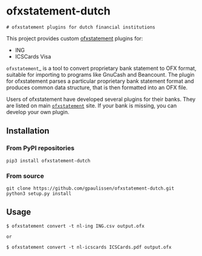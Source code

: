 # ofxstatement-dutch 

~~~~~~~~~~~~~~~~~~~~~~~~~~~~~~~~~~~~~~~~~~~~~~~~~~~~~~~
# ofxstatement plugins for dutch financial institutions
~~~~~~~~~~~~~~~~~~~~~~~~~~~~~~~~~~~~~~~~~~~~~~~~~~~~~~~

This project provides custom [ofxstatement](https://github.com/kedder/ofxstatement) plugins for:
- ING
- ICSCards Visa

`ofxstatement`_ is a tool to convert proprietary bank statement to OFX format,
suitable for importing to programs like GnuCash and Beancount. The plugin for ofxstatement
parses a particular proprietary bank statement format and produces common data
structure, that is then formatted into an OFX file.

Users of ofxstatement have developed several plugins for their banks. They are
listed on main [`ofxstatement`](https://github.com/kedder/ofxstatement)
site. If your bank is missing, you can develop your own plugin.

## Installation

### From PyPI repositories
```
pip3 install ofxstatement-dutch
```

### From source
```
git clone https://github.com/gpaulissen/ofxstatement-dutch.git
python3 setup.py install
```

## Usage
```
$ ofxstatement convert -t nl-ing ING.csv output.ofx

or

$ ofxstatement convert -t nl-icscards ICSCards.pdf output.ofx
```
